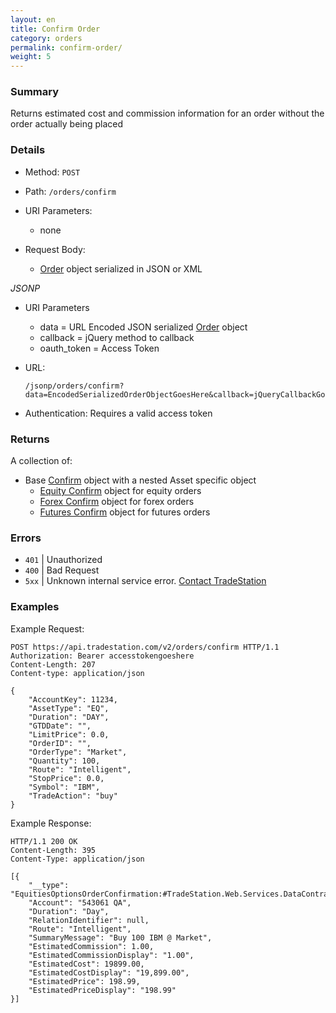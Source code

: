 ```yaml
---
layout: en
title: Confirm Order
category: orders
permalink: confirm-order/
weight: 5
---
```


### Summary

Returns estimated cost and commission information for an order without the order actually being placed

### Details

* Method: `POST`
* Path: `/orders/confirm`
* URI Parameters:

  * none
* Request Body:

  * [Order](../../objects/order) object serialized in JSON or XML

*JSONP*

* URI Parameters
  * data = URL Encoded JSON serialized [Order](../../objects/order) object
  * callback = jQuery method to callback
  * oauth_token = Access Token
* URL:

      /jsonp/orders/confirm?data=EncodedSerializedOrderObjectGoesHere&callback=jQueryCallbackGoesHere&oauth_token=AccessTokenGoesHere

* Authentication: Requires a valid access token

### Returns

A collection of:

* Base [Confirm](../../objects/order-confirmation) object with a nested Asset specific object
  * [Equity Confirm](../../objects/equities-options-order-confirmation) object for equity orders
  * [Forex Confirm](../../objects/forex-order-confirmation) object for forex orders
  * [Futures Confirm](../../objects/futures-order-confirmation) object for futures orders


### Errors

* `401` | Unauthorized
* `400` | Bad Request
* `5xx` | Unknown internal service error. [Contact TradeStation
](mailto:webapi@tradestation.com)
### Examples

Example Request:

    POST https://api.tradestation.com/v2/orders/confirm HTTP/1.1
    Authorization: Bearer accesstokengoeshere
    Content-Length: 207
    Content-type: application/json

    {
        "AccountKey": 11234,
        "AssetType": "EQ",
        "Duration": "DAY",
        "GTDDate": "",
        "LimitPrice": 0.0,
        "OrderID": "",
        "OrderType": "Market",
        "Quantity": 100,
        "Route": "Intelligent",
        "StopPrice": 0.0,
        "Symbol": "IBM",
        "TradeAction": "buy"
    }

Example Response:

    HTTP/1.1 200 OK
    Content-Length: 395
    Content-Type: application/json

    [{
        "__type": "EquitiesOptionsOrderConfirmation:#TradeStation.Web.Services.DataContracts",
        "Account": "543061 QA",
        "Duration": "Day",
        "RelationIdentifier": null,
        "Route": "Intelligent",
        "SummaryMessage": "Buy 100 IBM @ Market",
        "EstimatedCommission": 1.00,
        "EstimatedCommissionDisplay": "1.00",
        "EstimatedCost": 19899.00,
        "EstimatedCostDisplay": "19,899.00",
        "EstimatedPrice": 198.99,
        "EstimatedPriceDisplay": "198.99"
    }]
